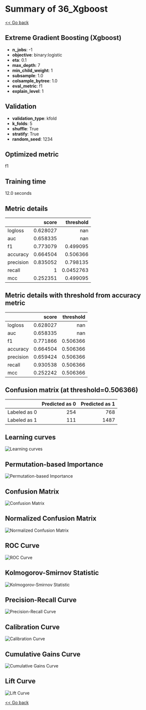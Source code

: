 # Summary of 36_Xgboost

[<< Go back](../README.md)


## Extreme Gradient Boosting (Xgboost)
- **n_jobs**: -1
- **objective**: binary:logistic
- **eta**: 0.1
- **max_depth**: 7
- **min_child_weight**: 1
- **subsample**: 1.0
- **colsample_bytree**: 1.0
- **eval_metric**: f1
- **explain_level**: 1

## Validation
 - **validation_type**: kfold
 - **k_folds**: 5
 - **shuffle**: True
 - **stratify**: True
 - **random_seed**: 1234

## Optimized metric
f1

## Training time

12.0 seconds

## Metric details
|           |    score |   threshold |
|:----------|---------:|------------:|
| logloss   | 0.628027 | nan         |
| auc       | 0.658335 | nan         |
| f1        | 0.773079 |   0.499095  |
| accuracy  | 0.664504 |   0.506366  |
| precision | 0.835052 |   0.798135  |
| recall    | 1        |   0.0452763 |
| mcc       | 0.252351 |   0.499095  |


## Metric details with threshold from accuracy metric
|           |    score |   threshold |
|:----------|---------:|------------:|
| logloss   | 0.628027 |  nan        |
| auc       | 0.658335 |  nan        |
| f1        | 0.771866 |    0.506366 |
| accuracy  | 0.664504 |    0.506366 |
| precision | 0.659424 |    0.506366 |
| recall    | 0.930538 |    0.506366 |
| mcc       | 0.252242 |    0.506366 |


## Confusion matrix (at threshold=0.506366)
|              |   Predicted as 0 |   Predicted as 1 |
|:-------------|-----------------:|-----------------:|
| Labeled as 0 |              254 |              768 |
| Labeled as 1 |              111 |             1487 |

## Learning curves
![Learning curves](learning_curves.png)

## Permutation-based Importance
![Permutation-based Importance](permutation_importance.png)
## Confusion Matrix

![Confusion Matrix](confusion_matrix.png)


## Normalized Confusion Matrix

![Normalized Confusion Matrix](confusion_matrix_normalized.png)


## ROC Curve

![ROC Curve](roc_curve.png)


## Kolmogorov-Smirnov Statistic

![Kolmogorov-Smirnov Statistic](ks_statistic.png)


## Precision-Recall Curve

![Precision-Recall Curve](precision_recall_curve.png)


## Calibration Curve

![Calibration Curve](calibration_curve_curve.png)


## Cumulative Gains Curve

![Cumulative Gains Curve](cumulative_gains_curve.png)


## Lift Curve

![Lift Curve](lift_curve.png)



[<< Go back](../README.md)

